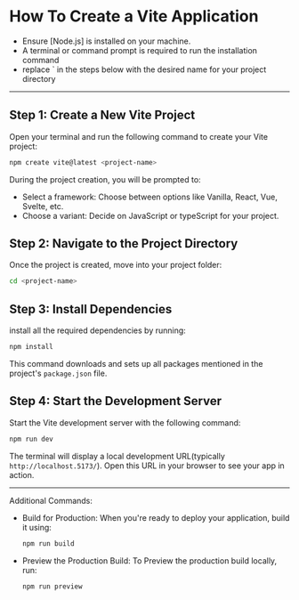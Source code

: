 # How To Create a Vite Application

- Ensure [Node.js] is installed on your machine.
- A terminal or command prompt is required to run the installation command
- replace `<project-name> in the steps below with the desired name for your project directory

---

## Step 1: Create a New Vite Project

Open your terminal and run the following command to create your Vite project:
```bash
npm create vite@latest <project-name>
```

During the project creation, you will be prompted to:
- Select a framework: Choose between options like Vanilla, React, Vue, Svelte, etc.
- Choose a variant: Decide on JavaScript or typeScript for your project.

## Step 2: Navigate to the Project Directory

Once the project is created, move into your project folder:
```bash
cd <project-name>
```

## Step 3: Install Dependencies

install all the required dependencies by running:
```bash
npm install
```
This command downloads and sets up all packages mentioned in the project's `package.json` file.

## Step 4: Start the Development Server

Start the Vite development server with the following command:
```bash
npm run dev
```
The terminal will display a local development URL(typically `http://localhost.5173/`).
Open this URL in your browser to see your app in action.

---

Additional Commands:
- Build for Production:
  When you're ready to deploy your application, build it using:
  ```bash
  npm run build
  ```
- Preview the Production Build:
  To Preview the production build locally, run:
  ```bash
  npm run preview
  ```
